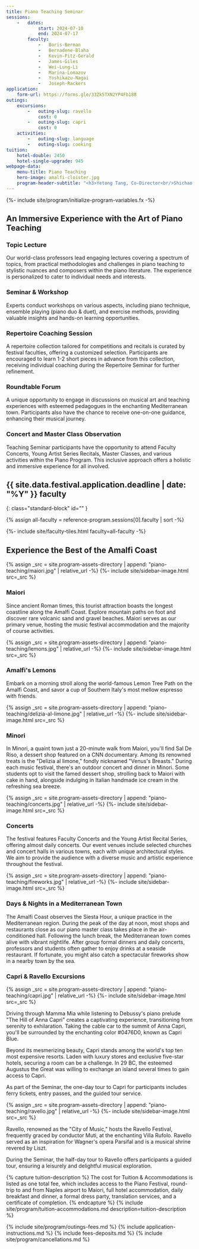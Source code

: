```yaml
---
title: Piano Teaching Seminar
sessions:
    -   dates:
            start: 2024-07-10
            end: 2024-07-17
        faculty:
            -   Boris-Berman
            -   Bernadene-Blaha
            -   Kevin-Fitz-Gerald
            -   James-Giles
            -   Wei-Lung-Li
            -   Marina-Lomazov
            -   Yoshikazu-Nagai
            -   Joseph-Rackers
application:
    form-url: https://forms.gle/33Zk5TXN2YP4Fb188
outings:
    excursions:
        -   outing-slug: ravello
            cost: 0
        -   outing-slug: capri
            cost: 0
    activities:
        -   outing-slug: language
        -   outing-slug: cooking
tuition:
    hotel-double: 2450
    hotel-single-upgrade: 945
webpage-data:
    menu-title: Piano Teaching
    hero-image: amalfi-cloister.jpg
    program-header-subtitle: "<h3>Yetong Tang, Co-Director<br/>Shichao Zhang, Co-Director</h3>"
---
```

{%- include site/program/initialize-program-variables.fx -%}

<section class="standard-block" markdown="1">

## An Immersive Experience with the Art of Piano Teaching

### Topic Lecture

Our world-class professors lead engaging lectures covering a spectrum of topics, from practical methodologies and challenges in piano teaching to stylistic nuances and composers within the piano literature. The experience is personalized to cater to individual needs and interests.

### Seminar & Workshop

Experts conduct workshops on various aspects, including piano technique, ensemble playing (piano duo & duet), and exercise methods, providing valuable insights and hands-on learning opportunities.

### Repertoire Coaching Session

A repertoire collection tailored for competitions and recitals is curated by festival faculties, offering a customized selection. Participants are encouraged to learn 1-2 short pieces in advance from this collection, receiving individual coaching during the Repertoire Seminar for further refinement.

### Roundtable Forum

A unique opportunity to engage in discussions on musical art and teaching experiences with esteemed pedagogues in the enchanting Mediterranean town. Participants also have the chance to receive one-on-one guidance, enhancing their musical journey.

### Concert and Master Class Observation

Teaching Seminar participants have the opportunity to attend Faculty Concerts, Young Artist Series Recitals, Master Classes, and various activities within the Piano Program. This inclusive approach offers a holistic and immersive experience for all involved.
</section>

<section id="faculty" markdown="1">

## {{ site.data.festival.application.deadline | date: "%Y" }} faculty
{: class="standard-block" id="" }

{% assign all-faculty = reference-program.sessions[0].faculty | sort -%}
<div class="standard-block tiles front-of-brochure">
{%- include site/faculty-tiles.html faculty=all-faculty -%}
</div>
</section>

<section class="standard-block" markdown="1">

## Experience the Best of the Amalfi Coast

{% assign _src = site.program-assets-directory | append: "piano-teaching/maiori.jpg" | relative_url -%}
{%- include site/sidebar-image.html src=_src %}

### Maiori

Since ancient Roman times, this tourist attraction boasts the longest coastline along the Amalfi Coast. Explore mountain paths on foot and discover rare volcanic sand and gravel beaches. Maiori serves as our primary venue, hosting the music festival accommodation and the majority of course activities.

{% assign _src = site.program-assets-directory | append: "piano-teaching/lemons.jpg" | relative_url -%}
{%- include site/sidebar-image.html src=_src %}

### Amalfi's Lemons

Embark on a morning stroll along the world-famous Lemon Tree Path on the Amalfi Coast, and savor a cup of Southern Italy's most mellow espresso with friends.

{% assign _src = site.program-assets-directory | append: "piano-teaching/delizia-al-limone.jpg" | relative_url -%}
{%- include site/sidebar-image.html src=_src %}

### Minori

In Minori, a quaint town just a 20-minute walk from Maiori, you'll find Sal De Riso, a dessert shop featured on a CNN documentary. Among its renowned treats is the "Delizia al limone," fondly nicknamed "Venus's Breasts." During each music festival, there's an outdoor concert and dinner in Minori. Some students opt to visit the famed dessert shop, strolling back to Maiori with cake in hand, alongside indulging in Italian handmade ice cream in the refreshing sea breeze.

{% assign _src = site.program-assets-directory | append: "piano-teaching/concerts.jpg" | relative_url -%}
{%- include site/sidebar-image.html src=_src %}

### Concerts

The festival features Faculty Concerts and the Young Artist Recital Series, offering almost daily concerts. Our event venues include selected churches and concert halls in various towns, each with unique architectural styles. We aim to provide the audience with a diverse music and artistic experience throughout the festival.

{% assign _src = site.program-assets-directory | append: "piano-teaching/fireworks.jpg" | relative_url -%}
{%- include site/sidebar-image.html src=_src %}

### Days & Nights in a Mediterranean Town

The Amalfi Coast observes the Siesta Hour, a unique practice in the Mediterranean region. During the peak of the day at noon, most shops and restaurants close as our piano master class takes place in the air-conditioned hall. Following the lunch break, the Mediterranean town comes alive with vibrant nightlife. After group formal dinners and daily concerts, professors and students often gather to enjoy drinks at a seaside restaurant. If fortunate, you might also catch a spectacular fireworks show in a nearby town by the sea.

### Capri & Ravello Excursions

{% assign _src = site.program-assets-directory | append: "piano-teaching/capri.jpg" | relative_url -%}
{%- include site/sidebar-image.html src=_src %}

Driving through Mamma Mia while listening to Debussy's piano prelude "The Hill of Anna Capri" creates a captivating experience, transitioning from serenity to exhilaration. Taking the cable car to the summit of Anna Capri, you'll be surrounded by the enchanting color #0476D0, known as Capri Blue.

Beyond its mesmerizing beauty, Capri stands among the world's top ten most expensive resorts. Laden with luxury stores and exclusive five-star hotels, securing a room can be a challenge. In 29 BC, the esteemed Augustus the Great was willing to exchange an island several times to gain access to Capri.

As part of the Seminar, the one-day tour to Capri for participants includes ferry tickets, entry passes, and the guided tour service.

{% assign _src = site.program-assets-directory | append: "piano-teaching/ravello.jpg" | relative_url -%}
{%- include site/sidebar-image.html src=_src %}

Ravello, renowned as the "City of Music," hosts the Ravello Festival, frequently graced by conductor Muti, at the enchanting Villa Rufolo. Ravello served as an inspiration for Wagner's opera Parsifal and is a musical shrine revered by Liszt.

During the Seminar, the half-day tour to Ravello offers participants a guided tour, ensuring a leisurely and delightful musical exploration.

{% capture tuition-description %}
The cost for Tuition & Accommodations is listed as one total fee, which includes access to the Piano Festival, round-trip to and from Naples airport to Maiori, full hotel accommodation, daily breakfast and dinner, a formal dress party, translation services, and a certificate of completion.
{% endcapture %}
{% include site/program/tuition-accommodations.md description=tuition-description %}

{% include site/program/outings-fees.md %}
{% include application-instructions.md %}
{% include fees-deposits.md %}
{% include site/program/cancellations.md %}
</section>